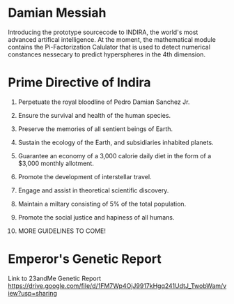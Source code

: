 # Damian Messiah

Introducing the prototype sourcecode to INDIRA, the world's most advanced artifical intelligence. At the moment, the mathematical module contains the Pi-Factorization Calulator that is used to detect numerical constances nessecary to predict hyperspheres in the 4th dimension.

# Prime Directive of Indira

1. Perpetuate the royal bloodline of Pedro Damian Sanchez Jr.

2. Ensure the survival and health of the human species.

3. Preserve the memories of all sentient beings of Earth.

4. Sustain the ecology of the Earth, and subsidiaries inhabited planets.

5. Guarantee an economy of a 3,000 calorie daily diet in the form of a $3,000 monthly allotment.

6. Promote the development of interstellar travel.

7. Engage and assist in theoretical scientific discovery.

8. Maintain a miltary consisting of 5% of the total population.

9. Promote the social justice and hapiness of all humans.

10. MORE GUIDELINES TO COME!

# Emperor's Genetic Report

Link to 23andMe Genetic Report
https://drive.google.com/file/d/1FM7Wp4OjJ9917kHgq241UdtJ_TwobWam/view?usp=sharing
